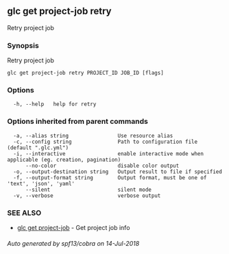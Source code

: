## glc get project-job retry

Retry project job

### Synopsis

Retry project job

```
glc get project-job retry PROJECT_ID JOB_ID [flags]
```

### Options

```
  -h, --help   help for retry
```

### Options inherited from parent commands

```
  -a, --alias string                Use resource alias
  -c, --config string               Path to configuration file (default ".glc.yml")
  -i, --interactive                 enable interactive mode when applicable (eg. creation, pagination)
      --no-color                    disable color output
  -o, --output-destination string   Output result to file if specified
  -f, --output-format string        Output format, must be one of 'text', 'json', 'yaml'
      --silent                      silent mode
  -v, --verbose                     verbose output
```

### SEE ALSO

* [glc get project-job](glc_get_project-job.md)	 - Get project job info

###### Auto generated by spf13/cobra on 14-Jul-2018
